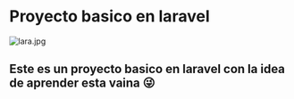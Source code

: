 # Proyecto basico en laravel

![lara.jpg](Proyecto%20basico%20en%20laravel%205b1913c8be714d76b9f15d7e4558df8a/lara.jpg)

## Este es un proyecto basico en laravel con la idea de aprender esta vaina 😜
